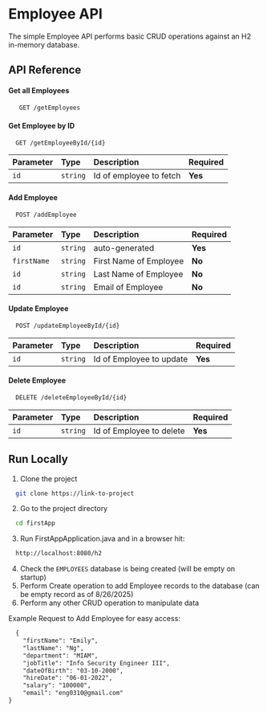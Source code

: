 
# Employee API

The simple Employee API performs basic CRUD operations against an H2 in-memory database. 


## API Reference

#### Get all Employees

```markdown
   GET /getEmployees
```

#### Get Employee by ID

```markdown
  GET /getEmployeeById/{id}
```

| Parameter | Type     | Description                       | Required |
| :-------- | :------- | :-------------------------------- | :--------|
| `id`      | `string` |Id of employee to fetch |  **Yes** |

#### Add Employee

```markdown
  POST /addEmployee
```

| Parameter | Type     | Description                       | Required |
| :-------- | :------- | :-------------------------------- | :--------| 
| `id`      | `string` | auto-generated | **Yes** |
| `firstName`      | `string` | First Name of Employee | **No** |
| `id`      | `string` | Last Name of Employee | **No** |
| `id`      | `string` | Email of Employee | **No** |

#### Update Employee

```markdown
  POST /updateEmployeeById/{id}
```

| Parameter | Type     | Description                       | Required |
| :-------- | :------- | :-------------------------------- | :--------|
| `id`      | `string` |Id of Employee to update |  **Yes** |

#### Delete Employee

```markdown
  DELETE /deleteEmployeeById/{id}
```

| Parameter | Type     | Description                       | Required |
| :-------- | :------- | :-------------------------------- | :--------|
| `id`      | `string` |Id of Employee to delete |  **Yes** |

## Run Locally

1. Clone the project

```bash
  git clone https://link-to-project
```

2. Go to the project directory

```bash
  cd firstApp
```

3. Run FirstAppApplication.java and in a browser hit:

```bash
  http://localhost:8080/h2
```

4. Check the `EMPLOYEES` database is being created (will be empty on startup)
5. Perform Create operation to add Employee records to the database (can be empty record as of 8/26/2025)
6. Perform any other CRUD operation to manipulate data

Example Request to Add Employee for easy access:
```markdown
  {
	"firstName": "Emily",
	"lastName": "Ng",
	"department": "MIAM",
	"jobTitle": "Info Security Engineer III",
	"dateOfBirth": "03-10-2000",
	"hireDate": "06-01-2022",
	"salary": "100000",
	"email": "eng0310@gmail.com"
}
```

